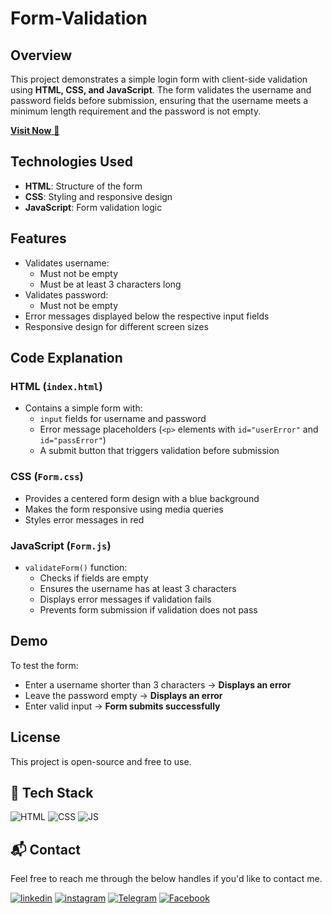 # Form-Validation

## Overview

This project demonstrates a simple login form with client-side validation using **HTML, CSS, and JavaScript**. The form validates the username and password fields before submission, ensuring that the username meets a minimum length requirement and the password is not empty.

<a href="https://ap-form-validation.netlify.app/" target="_blank">**Visit Now** 🚀</a>

## Technologies Used

- **HTML**: Structure of the form
- **CSS**: Styling and responsive design
- **JavaScript**: Form validation logic

## Features

- Validates username:
  - Must not be empty
  - Must be at least 3 characters long
- Validates password:
  - Must not be empty
- Error messages displayed below the respective input fields
- Responsive design for different screen sizes

## Code Explanation

### HTML (`index.html`)

- Contains a simple form with:
  - `input` fields for username and password
  - Error message placeholders (`<p>` elements with `id="userError"` and `id="passError"`)
  - A submit button that triggers validation before submission

### CSS (`Form.css`)

- Provides a centered form design with a blue background
- Makes the form responsive using media queries
- Styles error messages in red

### JavaScript (`Form.js`)

- `validateForm()` function:
  - Checks if fields are empty
  - Ensures the username has at least 3 characters
  - Displays error messages if validation fails
  - Prevents form submission if validation does not pass

## Demo

To test the form:
- Enter a username shorter than 3 characters → **Displays an error**
- Leave the password empty → **Displays an error**
- Enter valid input → **Form submits successfully**

## License

This project is open-source and free to use.



## 📌 Tech Stack
![HTML](https://img.shields.io/badge/html%20-%23E34F26.svg?&style=for-the-badge&logo=html&logoColor=white)
![CSS](https://img.shields.io/badge/css%20-%231572B6.svg?&style=for-the-badge&logo=css&logoColor=white)
![JS](https://img.shields.io/badge/javascript%20-%23323330.svg?&style=for-the-badge&logo=javascript&logoColor=%23F7DF1E)


<h2>📬 Contact</h2>

Feel free to reach me through the below handles if you'd like to contact me.

[![linkedin](https://img.shields.io/badge/LinkedIn-0077B5?style=for-the-badge&logo=linkedin&logoColor=white)](https://www.linkedin.com/in/arpit-patidar-32205724b)
[![instagram](https://img.shields.io/badge/Instagram-E4405F?style=for-the-badge&logo=instagram&logoColor=white)](https://www.instagram.com/arpit_patidar2020?igsh=MW8yaTl5Y210MDNlag==)
[![Telegram](https://img.shields.io/badge/Telegram-E3490F?style=for-the-badge&logo=telegram&logoColor=white)](https://t.me/Arpitpatidar_2020)
[![Facebook](https://img.shields.io/badge/Facebook-blue?style=for-the-badge&logo=facebook&logoColor=white)](https://www.facebook.com/arpit.patidar.7311?mibextid=ZbWKwL)

